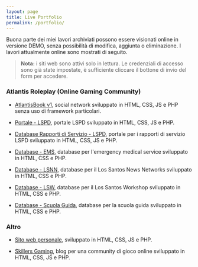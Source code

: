 ```yaml
---
layout: page
title: Live Portfolio
permalink: /portfolio/
---
```



Buona parte dei miei lavori archiviati possono essere visionati online in versione DEMO, senza possibilità di modifica, aggiunta o eliminazione. I lavori attualmente online sono mostrati di seguito.

> **Nota:** i siti web sono attivi solo in lettura. Le credenziali di accesso sono già state impostate, è sufficiente cliccare il bottone di invio del form per accedere.


### Atlantis Roleplay (Online Gaming Community)

- [AtlantisBook v1](http://archive.marianosciacco.it/atlantisbook1), social network sviluppato in HTML, CSS, JS e PHP senza uso di framework particolari.

- [Portale - LSPD](http://archive.marianosciacco.it/pd_site), portale LSPD sviluppato in HTML, CSS, JS e PHP.

- [Database Rapporti di Servizio - LSPD](http://archive.marianosciacco.it/pd_desktop), portale per i rapporti di servizio LSPD sviluppato in HTML, CSS, JS e PHP.

- [Database - EMS](http://archive.marianosciacco.it/ems), database per l'emergency medical service sviluppato in HTML, CSS e PHP.

- [Database - LSNN](http://archive.marianosciacco.it/lsnn), database per il Los Santos News Networks sviluppato in HTML, CSS e PHP.

- [Database - LSW](http://archive.marianosciacco.it/lsw), database per il Los Santos Workshop sviluppato in HTML, CSS e PHP.

- [Database - Scuola Guida](http://archive.marianosciacco.it/scuolaguida), database per la scuola guida sviluppato in HTML, CSS e PHP.


### Altro

- [Sito web personale](http://archive.marianosciacco.it/imaxel), sviluppato in HTML, CSS, JS e PHP.

- [Skillers Gaming](http://archive.marianosciacco.it/skillers), blog per una community di gioco online sviluppato in HTML, CSS, JS e PHP.

